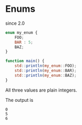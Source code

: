 # Enums
since 2.0  
```javascript
enum my_enum {
	FOO;
	BAR : 5;
	BAZ;
}
```

```javascript
function main() {
	std::println(my_enum::FOO);
	std::println(my_enum::BAR);
	std::println(my_enum::BAZ);
}
```
All three values are plain integers.


The output is
```
0
5
6
```